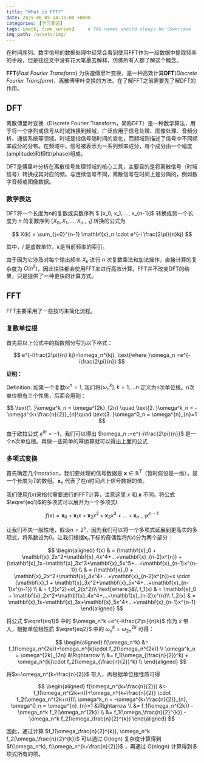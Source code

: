 ```yaml
---
title: "What is FFT?"
date: 2025-06-05 14:15:00 +0800
categories: [学习笔记]
tags: [math, time_series]     # TAG names should always be lowercase
img_path: /assets/img/
---
```


在时间序列、数字信号的数据处理中经常会看到使用FFT作为一段数据中提取频率的手段，但是往往文中没有花大笔墨去解释，仿佛所有人都了解这个概念。

**FFT**(*Fast Fourier Transform*) 为快速傅里叶变换，是一种高效计算**DFT**(*Discrete Fourier Transform*)，离散傅里叶变换的方法。在了解FFT之前需要先了解DFT的作用。

## DFT

离散傅里叶变换（Discrete Fourier Transform，简称DFT）是一种数学算法，用于将一个序列或信号从时域转换到频域，广泛应用于信号处理、图像处理、音频分析、通信系统等领域。时域是指信号随时间的变化，而频域则描述了信号中不同频率成分的分布。在频域中，信号被表示为一系列频率成分，每个成分由一个幅度(amplitude)和相位(phase)组成。

DFT是傅里叶分析在离散信号处理领域的核心工具，主要目的是将离散信号（时域信号）转换成其对应的频。与连续信号不同，离散信号在时间上是分隔的，例如数字音频或图像数据。

### 数学表达

DFT将一个长度为$n$的复数或实数序列 $
[x_0, x_1, ..., x_{n-1}]$ 转换成另一个长度为 $n$ 的复数序列 $[X_0, X_1, ..., X_{n-1}]$ 转换的公式为 

$$
X(k) = \sum_{j=0}^{n-1} \mathbf{x}_n \cdot e^{-i \frac{2\pi}{n}kj} 
$$

其中，$i$ 是虚数单位，$k$是当前频率的索引。

由于因为它涉及对每个输出频率 $X_k$ 进行 $n$ 次复数乘法和加法操作，直接计算的复杂度为 $O(n^2)$，因此往往都会使用FFT来进行高效计算。FFT并不改变DFT的结果，只是提供了一种更快的计算方式。

## FFT

FFT主要采用了一些技巧来简化流程。

### 复数单位根

首先将以上公式中的指数部分写为以下格式：

$$
e^{-i\frac{2\pi}{n} kj}=\omega_n^{kj}, \text{where }\omega_n =e^{-i\frac{2\pi}{n}}
$$

**证明：**

Definition: 如果一个复数$\omega ^n=1$, 我们将$\{\omega_n^k\}, k=1,...n$ 定义为n次单位根。n次单位根有三个性质，后面会用到：

$$
\text{1. }\omega^k_n = \omega^{2k}_{2n} \quad \text{2. }\omega^k_n = -\omega^{k+\frac{n}{2}}_{n}\quad \text{3. }\omega^0_n = \omega^{n}_{n}=1 
$$

由于欧拉公式 $e^{\pi i}=-1$，我们可以得出 $\omega_n :=e^{-i\frac{2\pi}{n}}$ 是一个n次单位根。再做一些简单的幂运算就可以得出上面的公式

### 多项式变换

首先确定几个notation，我们要处理的信号数据是 $\mathbf{x} \in \mathbb{R}^T$（暂时假设是一维），是一个长度为$T$的数组。$\mathbf{x}_n$ 代表了在n时间点上信号数据的值。

我们使用$f(x)$来指代需要进行的FFT计算，注意这里 $x$ 和 $\mathbf{x}$ 不同。将公式$\eqref{eq1}$的多项式可以展开为一个多项式t

$$
f(x) = \mathbf{x}_0 + \mathbf{x}_1x + \mathbf{x}_2x^2+\mathbf{x}_3x^3+...+\mathbf{x}_{n-1}x^{n-1}
$$

让我们不失一般性地，假设$n=2^s$，因为我们可以将一个多项式延展到更高次的多项式，将系数设为0。让我们根据$\mathbf{x}_n$下标的奇偶性将$f(x)$分为两个部分：

$$
\begin{aligned}
f(x) & = (\mathbf{x}_0 + \mathbf{x}_2x^2+\mathbf{x}_4x^4+...+\mathbf{x}_{n-2}x^{n}) + (\mathbf{x}_1x+\mathbf{x}_3x^3+\mathbf{x}_5x^5+...+\mathbf{x}_{n-1}x^{n-1}) \\
& = (\mathbf{x}_0 + \mathbf{x}_2x^2+\mathbf{x}_4x^4+...+\mathbf{x}_{n-2}x^{n})+x \cdot (\mathbf{x}_1 + \mathbf{x}_3x^2+\mathbf{x}_5x^4+...+\mathbf{x}_{n-1}x^{n-1}) 	\\
& = f_1(x^2)+xf_2(x^2)\\
\text{where:}&\\
f_1(x) & = \mathbf{x}_0 + \mathbf{x}_2x^2+\mathbf{x}_4x^4+...+\mathbf{x}_{n-2}x^{n}\\
f_2(x) & = \mathbf{x}_1x+\mathbf{x}_3x+\mathbf{x}_5x^4+...+\mathbf{x}_{n-1}x^{n-1}
\end{aligned}
$$

将公式 $\eqref{eq1}$ 中的 $\omega_n^k =e^{-i\frac{2\pi}{n}k}$ 作为 $x$ 带入，根据单位根性质 $\eqref{eq2}$ 中的 $\omega^k_n = \omega^{2k}_{2n}$ 可得：

$$
\begin{aligned}
f(\omega_n^k) &= f_1(\omega_n^{2k})+\omega_n^{k}\cdot f_2(\omega_n^{2k}) \\
\omega^k_n = \omega^{2k}_{2n} &\Rightarrow \\
&= f_1(\omega_{\frac{n}{2}}^k) + \omega_n^{k}\cdot f_2(\omega_{\frac{n}{2}}^k) \\
\end{aligned}
$$

将$x=\omega_n^{k+\frac{n}{2}}$ 带入，再根据单位根性质可得

$$
\begin{aligned}
f(\omega_n^{k+\frac{n}{2}}) &= f_1(\omega_n^{2k+n})+\omega_n^{k+\frac{n}{2}} \cdot f_2(\omega_n^{2k+n})\\
\omega^k_n = -\omega^{k+\frac{n}{2}}_{n}, \omega^0_n = \omega^{n}_{n}=1 &\Rightarrow \\
&= f_1(\omega_n^{2k}) - \omega_n^k f_2(\omega_n^{2k}) \\
&= f_1(\omega_\frac{n}{2}^{k}) - \omega_n^k f_2(\omega_\frac{n}{2}^{k})
\end{aligned}
$$

因此，通过计算 $f_1(\omega_\frac{n}{2}^{k}), \omega_n^k f_2(\omega_\frac{n}{2}^{k})$ 可以通过 $\text{O(logn)}$ 复杂度计算得到 $f(\omega_n^k), f(\omega_n^{k+\frac{n}{2}})$ ，再通过 $\text{O(nlogn)}$ 计算得到多项式所有的项。
